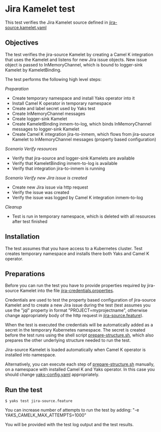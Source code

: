 # Jira Kamelet test

This test verifies the Jira Kamelet source defined in [jira-source.kamelet.yaml](https://github.com/openshift-integration/kamelet-catalog/blob/master/jira-source.kamelet.yaml)

## Objectives

The test verifies the jira-source Kamelet by creating a Camel K integration that uses the Kamelet and listens for new 
Jira issue objects. New issue object is passed to InMemoryChannel, which is bound to logger-sink Kamelet by KameletBinding.

The test performs the following high level steps:

*Preparation*
- Create temporary namespace and install Yaks operator into it
- Install Camel K operator in temporary namespace
- Create and label secret used by Yaks test
- Create InMemoryChannel messages
- Create logger-sink Kamelet
- Create KameletBinding inmem-to-log, which binds InMemoryChannel messages to logger-sink Kamelet
- Create Camel K integration jira-to-inmem, which flows from jira-source Kamelet to InMemoryChannel messages (property 
based configuration)

*Scenario Verify resources* 
- Verify that jira-source and logger-sink Kamelets are available
- Verify that KameletBinding inmem-to-log is available
- Verify that integration jira-to-inmem is running 

*Scenario Verify new Jira issue is created* 
- Create new Jira issue via http request
- Verify the issue was created 
- Verify the issue was logged by Camel K integration inmem-to-log  

*Cleanup*
- Test is run in temporary namespace, which is deleted with all resources after test finished

## Installation

The test assumes that you have access to a Kubernetes cluster. Test creates temporary namespace and installs there both 
Yaks and Camel K operator.

## Preparations

Before you can run the test you have to provide properties required by jira-source Kamelet into the file [jira-credentials.properties](jira-credentials.properties). 
 
Credentials are used to test the property based configuration of jira-source Kamelet and to create a new Jira issue 
during the test (test assumes you use the "jql" property in format "PROJECT=myprojectname", otherwise change 
appropriately body of the http request in [jira-source.feature](jira-source.feature)).

When the test is executed the credentials will be automatically added as a secret in the temporary Kubernetes namespace. 
The secret is created before the test runs using the shell script [prepare-structure.sh](prepare-structure.sh),
which also prepares the other underlying structure needed to run the test.

Jira-source Kamelet is loaded automatically when Camel K operator is installed into namespace.

Alternatively, you can execute each step of [prepare-structure.sh](prepare-structure.sh) manually, on a namespace with installed Camel K and 
Yaks operator. In this case you should change [yaks-config.yaml](yaks-config.yaml) appropriately. 

## Run the test

```shell script
$ yaks test jira-source.feature
```

You can increase number of attempts to run the test by adding: "-e YAKS_CAMELK_MAX_ATTEMPTS=1000"

You will be provided with the test log output and the test results.
